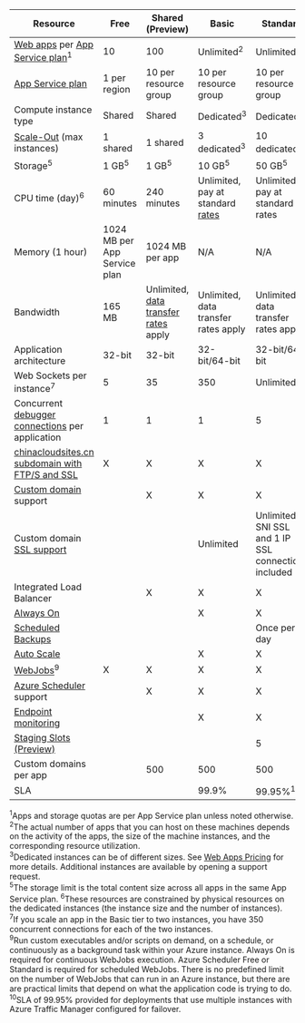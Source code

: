 Resource|Free|Shared (Preview)|Basic|Standard
---|---|---|---|---
[Web apps](/home/features/web-site/) per [App Service plan](/documentation/articles/azure-web-sites-web-hosting-plans-in-depth-overview/)<sup>1</sup>|10|100|Unlimited<sup>2</sup>|Unlimited<sup>2</sup>
[App Service plan](/documentation/articles/azure-web-sites-web-hosting-plans-in-depth-overview/)|1 per region|10 per resource group|10 per resource group|10 per resource group
Compute instance type|Shared|Shared|Dedicated<sup>3</sup>|Dedicated<sup>3</sup>
[Scale-Out](/documentation/articles/web-sites-scale/) (max instances)|1 shared|1 shared|3 dedicated<sup>3</sup>|10 dedicated<sup>3</sup>
Storage<sup>5</sup>|1 GB<sup>5</sup>|1 GB<sup>5</sup>|10 GB<sup>5</sup>|50 GB<sup>5</sup>
CPU time (day)<sup>6</sup>|60 minutes|240 minutes|Unlimited, pay at standard [rates](/home/features/web-site/pricing/)</a>|Unlimited, pay at standard rates
Memory (1 hour)|1024 MB per App Service plan|1024 MB per app|N/A|N/A
Bandwidth|165 MB|Unlimited, [data transfer rates](/pricing/details/data-transfer/) apply|Unlimited, data transfer rates apply|Unlimited, data transfer rates apply
Application architecture|32-bit|32-bit|32-bit/64-bit|32-bit/64-bit
Web Sockets per instance<sup>7</sup>|5|35|350|Unlimited
Concurrent [debugger connections](/documentation/articles/web-sites-dotnet-troubleshoot-visual-studio/) per application|1|1|1|5
[chinacloudsites.cn subdomain with FTP/S and SSL](/documentation/articles/web-sites-configure-ssl-certificate/)|X|X|X|X
[Custom domain](/documentation/articles/web-sites-custom-domain-name/) support||X|X|X
Custom domain [SSL support](/documentation/articles/web-sites-configure-ssl-certificate/)|||Unlimited|Unlimited, 5 SNI SSL and 1 IP SSL connections included
Integrated Load Balancer||X|X|X
[Always On](/documentation/articles/web-sites-configure/)|||X|X
[Scheduled Backups](/documentation/articles/web-sites-backup/)||||Once per day
[Auto Scale](/documentation/articles/web-sites-scale/)|||X|X
[WebJobs](/documentation/articles/web-sites-create-web-jobs/)<sup>9</sup>|X|X|X|X
[Azure Scheduler](/home/features/scheduler/) support||X|X|X
[Endpoint monitoring](/documentation/articles/web-sites-monitor/)|||X|X
[Staging Slots (Preview)](/documentation/articles/web-sites-staged-publishing/)||||5
Custom domains per app</a>||500|500|500
SLA||<p>|99.9%|99.95%<sup>10</sup>

<sup>1</sup>Apps and storage quotas are per App Service plan unless noted otherwise.  
<sup>2</sup>The actual number of apps that you can host on these machines depends on the activity of the apps, the size of the machine instances, and the corresponding resource utilization.  
<sup>3</sup>Dedicated instances can be of different sizes. See [Web Apps Pricing](/documentation/articles/web-site/#price) for more details. Additional instances are available by opening a support request.  
<sup>5</sup>The storage limit is the total content size across all apps in the same App Service plan.
<sup>6</sup>These resources are constrained by physical resources on the dedicated instances (the instance size and the number of instances).  
<sup>7</sup>If you scale an app in the Basic tier to two instances, you have 350 concurrent connections for each of the two instances.  
<sup>9</sup>Run custom executables and/or scripts on demand, on a schedule, or continuously as a background task within your Azure instance. Always On is required for continuous WebJobs execution. Azure Scheduler Free or Standard is required for scheduled WebJobs. There is no predefined limit on the number of WebJobs that can run in an Azure instance, but there are are practical limits that depend on what the application code is trying to do. 
<sup>10</sup>SLA of 99.95% provided for deployments that use multiple instances with Azure Traffic Manager configured for failover.  

